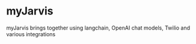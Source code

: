 # myJarvis
myJarvis brings together using langchain, OpenAI chat models, Twilio and various integrations
